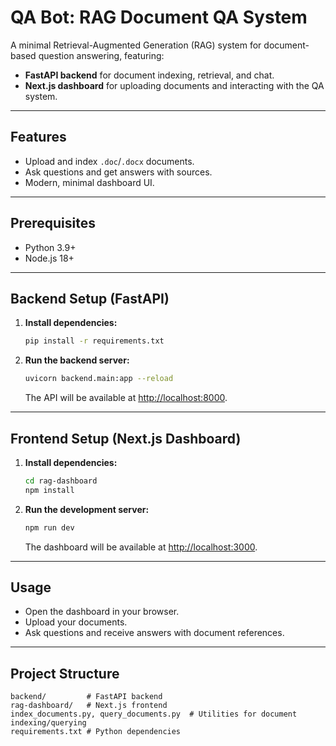 # QA Bot: RAG Document QA System

A minimal Retrieval-Augmented Generation (RAG) system for document-based question answering, featuring:
- **FastAPI backend** for document indexing, retrieval, and chat.
- **Next.js dashboard** for uploading documents and interacting with the QA system.

---

## Features

- Upload and index `.doc`/`.docx` documents.
- Ask questions and get answers with sources.
- Modern, minimal dashboard UI.

---

## Prerequisites

- Python 3.9+
- Node.js 18+

---

## Backend Setup (FastAPI)

1. **Install dependencies:**
   ```bash
   pip install -r requirements.txt
   ```

2. **Run the backend server:**
   ```bash
   uvicorn backend.main:app --reload
   ```
   The API will be available at [http://localhost:8000](http://localhost:8000).

---

## Frontend Setup (Next.js Dashboard)

1. **Install dependencies:**
   ```bash
   cd rag-dashboard
   npm install
   ```

2. **Run the development server:**
   ```bash
   npm run dev
   ```
   The dashboard will be available at [http://localhost:3000](http://localhost:3000).

---

## Usage

- Open the dashboard in your browser.
- Upload your documents.
- Ask questions and receive answers with document references.

---

## Project Structure

```
backend/         # FastAPI backend
rag-dashboard/   # Next.js frontend
index_documents.py, query_documents.py  # Utilities for document indexing/querying
requirements.txt # Python dependencies
```